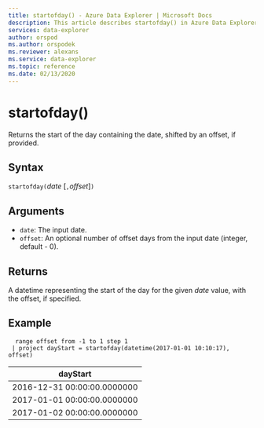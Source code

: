 ```yaml
---
title: startofday() - Azure Data Explorer | Microsoft Docs
description: This article describes startofday() in Azure Data Explorer.
services: data-explorer
author: orspod
ms.author: orspodek
ms.reviewer: alexans
ms.service: data-explorer
ms.topic: reference
ms.date: 02/13/2020
---
```

# startofday()

Returns the start of the day containing the date, shifted by an offset, if provided.

## Syntax

`startofday(`*date* [`,`*offset*]`)`

## Arguments

* `date`: The input date.
* `offset`: An optional number of offset days from the input date (integer, default - 0). 

## Returns

A datetime representing the start of the day for the given *date* value, with the offset, if specified.

## Example

```apl
  range offset from -1 to 1 step 1
 | project dayStart = startofday(datetime(2017-01-01 10:10:17), offset) 
```

|dayStart|
|---|
|2016-12-31 00:00:00.0000000|
|2017-01-01 00:00:00.0000000|
|2017-01-02 00:00:00.0000000|